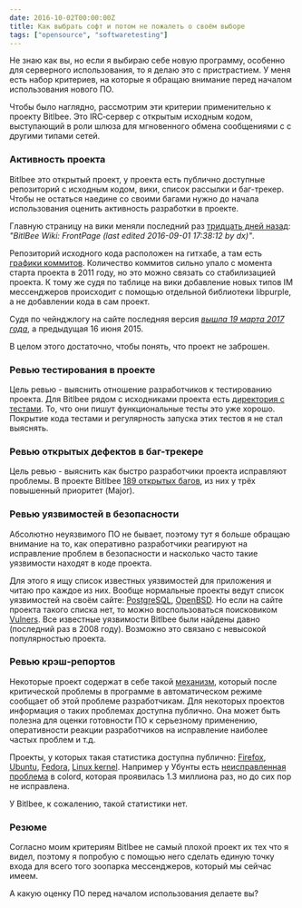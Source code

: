 ```yaml
---
date: 2016-10-02T00:00:00Z
title: Как выбрать софт и потом не пожалеть о своём выборе
tags: ["opensource", "softwaretesting"]
---
```


Не знаю как вы, но если я выбираю себе новую программу, особенно для серверного
использования, то я делаю это с пристрастием. У меня есть набор критериев, на
которые я обращаю внимание перед началом использования нового ПО.

Чтобы было наглядно, рассмотрим эти критерии применительно к проекту Bitlbee.
Это IRC‐сервер с открытым исходным кодом, выступающий в роли шлюза для
мгновенного обмена сообщениями с с другими типами сетей.

### Активность проекта

Bitlbee это открытый проект, у проекта есть публично доступные репозиторий с
исходным кодом, вики, список рассылки и баг-трекер. Чтобы не остаться наедине со
своими багами нужно до начала использования оценить активность разработки в
проекте.

Главную страницу на вики меняли последний раз [тридцать дней
назад](https://wiki.bitlbee.org/): _"BitlBee Wiki: FrontPage (last edited
2016-09-01 17:38:12 by dx)"_.

Репозиторий исходного кода расположен на гитхабе, а там есть [графики
коммитов](https://github.com/bitlbee/bitlbee/graphs/commit-activity). Количество
коммитов сильно упало с момента старта проекта в 2011 году, но это можно связать
со стабилизацией проекта. К тому же судя по таблице на вики добавление новых
типов IM мессенджеров происходит с помощью отдельной библиотеки libpurple, а не
добавлении кода в сам проект.

Судя по чейнджлогу на сайте последняя версия *[вышла 19 марта 2017
года](https://www.bitlbee.org/main.php/changelog.html)*, а предыдущая 16 июня
2015.

В целом этого достаточно, чтобы понять, что проект не заброшен.


### Ревью тестирования в проекте

Цель ревью - выяснить отношение разработчиков к тестированию проекта.  Для
Bitlbee рядом с исходниками проекта есть [директория с
тестами](https://github.com/bitlbee/bitlbee/tree/master/tests).  То, что они
пишут функциональные тесты это уже хорошо. Покрытие кода тестами и регулярность
запуска этих тестов я не стал выяснять.


### Ревью открытых дефектов в баг-трекере

Цель ревью - выяснить как быстро разработчики проекта исправляют проблемы. В
проекте Bitlbee [189 открытых багов](https://bugs.bitlbee.org/query), из них у
трёх повышенный приоритет (Major).


### Ревью уязвимостей в безопасности

Абсолютно неуязвимого ПО не бывает, поэтому тут я больше обращаю внимание на то,
как оперативно разработчики реагируют на исправление проблем в безопасности и
насколько часто такие уязвимости находят в коде проекта.

Для этого я ищу список известных уязвимостей для приложения и читаю про каждое
из них. Вообще нормальные проекты ведут список уязвимостей на своём сайте:
[PostgreSQL](https://www.postgresql.org/support/security/),
[OpenBSD](https://www.openbsd.org/errata60.html). Но если на сайте проекта такого
списка нет, то можно воспользоваться поисковиком
[Vulners](https://vulners.com/search?query=bitlbee). Все известные уязвимости
Bitlbee были найдены давно (последний раз в 2008 году). Возможно это связано с
невысокой популярностью проекта.


### Ревью крэш-репортов

Некоторые проект содержат в себе такой
[механизм](https://en.wikipedia.org/wiki/Crash_reporter), который после
критической проблемы в программе в автоматическом режиме сообщает об этой
проблеме разработчикам. Для некоторых проектов информация о таких проблемах
доступна публично. Она может быть полезна для оценки готовности ПО к серьезному
применению, оперативности реакции разработчиков на исправление наиболее частых
проблем и т.д.

Проекты, у которых такая статистика доступна публично:
[Firefox](https://crash-stats.mozilla.com/home/product/Firefox),
[Ubuntu](https://errors.ubuntu.com/),
[Fedora](https://retrace.fedoraproject.org/faf/), [Linux
kernel](http://oops.kernel.org/). Например у Убунты есть [неисправленная
проблема](https://bugs.launchpad.net/ubuntu/+source/sane-backends/+bug/1351286)
в colord, которая проявилась 1.3 миллиона раз, но до сих пор не исправлена.

У Bitlbee, к сожалению, такой статистики нет.

### Резюме

Согласно моим критериям Bitlbee не самый плохой проект их тех что я видел,
поэтому я попробую с помощью него сделать единую точку входа для всего того
зоопарка мессенджеров, который мы сейчас имеем.

А какую оценку ПО перед началом использования делаете вы?
